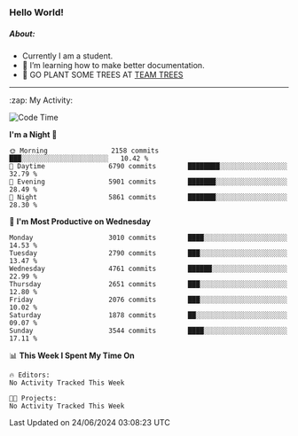 ### Hello World!

##### About:
- Currently I am a student.
- 🌱 I’m learning how to make better documentation.
- 🌱 GO PLANT SOME TREES AT [TEAM TREES](https://teamtrees.org/)

---
  <summary>:zap: My Activity:</summary>
  
<!--START_SECTION:waka-->
![Code Time](http://img.shields.io/badge/Code%20Time-1%2C377%20hrs%2025%20mins-blue)

**I'm a Night 🦉** 

```text
🌞 Morning                2158 commits        ███░░░░░░░░░░░░░░░░░░░░░░   10.42 % 
🌆 Daytime                6790 commits        ████████░░░░░░░░░░░░░░░░░   32.79 % 
🌃 Evening                5901 commits        ███████░░░░░░░░░░░░░░░░░░   28.49 % 
🌙 Night                  5861 commits        ███████░░░░░░░░░░░░░░░░░░   28.30 % 
```
📅 **I'm Most Productive on Wednesday** 

```text
Monday                   3010 commits        ████░░░░░░░░░░░░░░░░░░░░░   14.53 % 
Tuesday                  2790 commits        ███░░░░░░░░░░░░░░░░░░░░░░   13.47 % 
Wednesday                4761 commits        ██████░░░░░░░░░░░░░░░░░░░   22.99 % 
Thursday                 2651 commits        ███░░░░░░░░░░░░░░░░░░░░░░   12.80 % 
Friday                   2076 commits        ███░░░░░░░░░░░░░░░░░░░░░░   10.02 % 
Saturday                 1878 commits        ██░░░░░░░░░░░░░░░░░░░░░░░   09.07 % 
Sunday                   3544 commits        ████░░░░░░░░░░░░░░░░░░░░░   17.11 % 
```


📊 **This Week I Spent My Time On** 

```text
🔥 Editors: 
No Activity Tracked This Week

🐱‍💻 Projects: 
No Activity Tracked This Week
```


 Last Updated on 24/06/2024 03:08:23 UTC
<!--END_SECTION:waka-->

